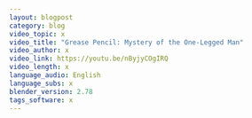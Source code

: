 ```yaml
---
layout: blogpost
category: blog
video_topic: x
video_title: "Grease Pencil: Mystery of the One-Legged Man"
video_author: x
video_link: https://youtu.be/nByjyCOgIRQ
video_length: x
language_audio: English
language_subs: x
blender_version: 2.78
tags_software: x
---
```

